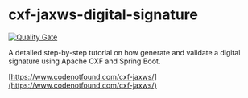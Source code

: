 # cxf-jaxws-digital-signature

[![Quality Gate](https://sonarcloud.io/api/badges/gate?key=com.codenotfound:cxf-jaxws-digital-signature)](https://sonarcloud.io/dashboard/index/com.codenotfound:cxf-jaxws-digital-signature)

A detailed step-by-step tutorial on how generate and validate a digital signature using Apache CXF and Spring Boot.

[https://www.codenotfound.com/cxf-jaxws/](https://www.codenotfound.com/cxf-jaxws/)
